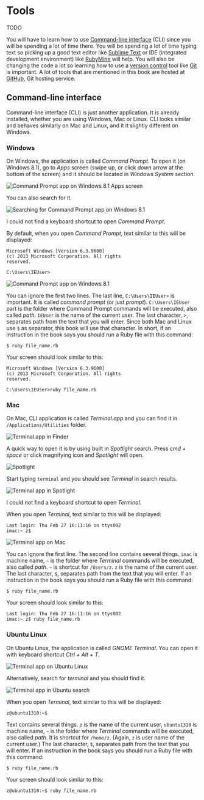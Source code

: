 # Tools

TODO

You will have to learn how to use [Command-line interface](https://en.wikipedia.org/wiki/Command-line_interface) (CLI) since you will be spending a lot of time there. You will be spending a lot of time typing text so picking up a good text editor like [Sublime Text](http://www.sublimetext.com/3) or IDE (integrated development environment) like [RubyMine](http://www.jetbrains.com/ruby) will help. You will also be changing the code a lot so learning how to use a [version control](https://en.wikipedia.org/wiki/Revision_control) tool like [Git](http://git-scm.com) is important. A lot of tools that are mentioned in this book are hosted at [GitHub](https://github.com), Git hosting service.

##  Command-line interface

Command-line interface (CLI) is just another application. It is already installed, whether you are using Windows, Mac or Linux. CLI looks similar and behaves similarly on Mac and Linux, and it it slightly different on Windows.

### Windows

On Windows, the application is called *Command Prompt*. To open it (on Windows 8.1), go to *Apps* screen (swipe up, or click *down* arrow at the bottom of the screen) and it should be located in *Windows System* section.

![*Command Prompt* app on Windows 8.1 *Apps* screen](https://raw.github.com/watir/watirbook/master/images/main/tools_cli_windows_apps_command_prompt.png)

You can also search for it.

![Searching for *Command Prompt* app on Windows 8.1](https://raw.github.com/watir/watirbook/master/images/main/tools_cli_windows_search_command_prompt.png)

I could not find a keyboard shortcut to open *Command Prompt*.

By default, when you open *Command Prompt*, text similar to this will be displayed:

    Microsoft Windows [Version 6.3.9600]
    (c) 2013 Microsoft Corporation. All rights
    reserved.

    C:\Users\IEUser>

![*Command Prompt* app on Windows 8.1](https://raw.github.com/watir/watirbook/master/images/main/tools_cli_windows_command_prompt.png)

You can ignore the first two lines. The last line, `C:\Users\IEUser>` is important. It is called *command prompt* (or just *prompt*). `C:\Users\IEUser` part is the folder where Command Prompt commands will be executed, also called *path*. `IEUser` is the name of the current user. The last character, `>`, separates path from the text that you will enter. Since both Mac and Linux use `$` as separator, this book will use that character. In short, if an instruction in the book says you should run a Ruby file with this command:

    $ ruby file_name.rb

Your screen should look similar to this:

    Microsoft Windows [Version 6.3.9600]
    (c) 2013 Microsoft Corporation. All rights
    reserved.

    C:\Users\IEUser>ruby file_name.rb

### Mac

On Mac, CLI application is called *Terminal.app* and you can find it in `/Applications/Utilities` folder.

![`Terminal.app` in *Finder*](https://raw.github.com/watir/watirbook/master/images/main/tools_cli_mac_finder.png)

A quick way to open it is by using built in *Spotlight* search. Press *cmd + space* or click magnifying icon and *Spotlight* will open.

![Spotlight](https://raw.github.com/watir/watirbook/master/images/main/tools_cli_mac_spotlight.png)

Start typing `terminal` and you should see *Terminal* in search results.

![*Terminal* app in *Spotlight*](https://raw.github.com/watir/watirbook/master/images/main/tools_cli_mac_spotlight_terminal.png)

I could not find a keyboard shortcut to open *Terminal*.

When you open *Terminal*, text similar to this will be displayed:

    Last login: Thu Feb 27 16:11:16 on ttys002
    imac:~ z$

![*Terminal* app on Mac](https://raw.github.com/watir/watirbook/master/images/main/tools_cli_mac_terminal.png)

You can ignore the first line. The second line contains several things. `imac` is machine name, `~` is the folder where *Terminal* commands will be executed, also called *path*. `~` is shortcut for `/Users/z`. `z` is the name of the current user. The last character, `$`, separates path from the text that you will enter. If an instruction in the book says you should run a Ruby file with this command:

    $ ruby file_name.rb

Your screen should look similar to this:

    Last login: Thu Feb 27 16:11:16 on ttys002
    imac:~ z$ ruby file_name.rb

### Ubuntu Linux

On Ubuntu Linux, the application is called *GNOME Terminal*. You can open it with keyboard shortcut *Ctrl + Alt + T*.

![*Terminal* app on Ubuntu Linux](https://raw.github.com/watir/watirbook/master/images/main/tools_cli_ubuntu_terminal.png)

Alternatively, search for *terminal* and you should find it.

![*Terminal* app in Ubuntu search](https://raw.github.com/watir/watirbook/master/images/main/tools_cli_ubuntu_search_terminal.png)

When you open *Terminal*, text similar to this will be displayed:

    z@ubuntu1310:~$

Text contains several things. `z` is the name of the current user, `ubuntu1310` is machine name, `~` is the folder where *Terminal* commands will be executed, also called *path*. It is shortcut for `/home/z`. (Again, `z` is user name of the current user.) The last character, `$`, separates path from the text that you will enter. If an instruction in the book says you should run a Ruby file with this command:

    $ ruby file_name.rb

Your screen should look similar to this:

    z@ubuntu1310:~$ ruby file_name.rb
